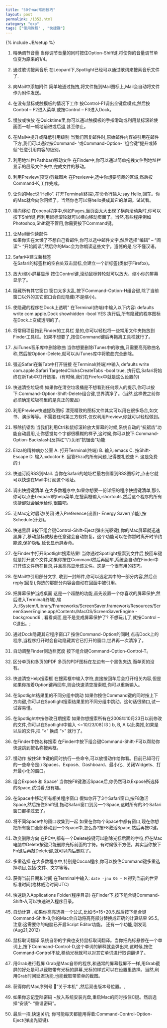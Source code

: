 ```yaml
---
title: "50个mac常用技巧"
layout: post
permalink: /1352.html
category: "exp"
tags: ["使用教程" , "快捷键"]
---
```

{% include JB/setup %}


1. 精确调节音量
当你调节音量的同时按住Option-Shift键,将使你的音量调节单位变为原来的1/4。
 
2. 通过歌词搜索音乐
在Leopard下,Spotlight已经可以通过歌词来搜索音乐文件了.
 
3. 向Mail中添加附件
简单地通过拖拽,将文件拖到Mail图标上,Mail会自动将文件作为附件发送。
 
4. 在没有鼠标或触摸板的情况下工作
按Control-F1调出全键盘模式,然后按Control – F2进入菜单,或按Control – F3进入Dock。
 
5. 慢放或快放
在Quicktime里,你可以通过触摸板的手指滑动或利用鼠标滚轮使画面一帧一帧地前进或后退,甚至停止。
 
6. 在Mail中提升或降低引用级别
当我们回复邮件时,原始邮件内容被引用在邮件下方,我们可以通过按Command- &#39;或Command-Option- &#39;组合键“提升或降低”任意引用内容的级别。   
 
7. 利用地址栏(Pathbar)移动文件
在Finder中,你可以通过简单拖拽文件到地址栏显示的层级文件夹中,完成文件的移动。
 
8. 利用Preview(预览)剪裁图片
在Preview中,选中你想要剪裁的区域,然后按Command-K,工作完成。
 
9. 让你的Mac说“Hello”.
打开Terminal(终端),在命令行输入:say Hello,回车。你的Mac就会向你问候了。当然你也可以将hello换成其它的单词。试试看。
 
10. 横向移动
在cocoa程序中,例如Pages,当页面太大出现了横向滚动条时,你可以按下Shift键,再利用鼠标滚轮就可以横向移动页面了。当然,有些程序例如Photoshop,Shift键不管用,你需要按下Command键。
 
11. 让Mail替你读邮件   
如果你实在太懒了不想自己看邮件,你可以选中邮件文字,然后选择“编辑” – “阅读”- “开始阅读”,然后你的Mac会为你朗读这些文字。遗憾的是,它不懂汉语。
 
12. Safari中建立新标签  
在Safari的标签栏的空白处双击鼠标,会建立一个新标签(类似于Firefox)。
 
13. 放大/缩小屏幕显示
按住Control键,滚动鼠标转轮就可以放大、缩小你的屏幕显示了。
 
14. 隐藏所有其它窗口
窗口太多太乱,按下Command-Option-H组合键,除了当前窗口以外的其它窗口会自动隐藏(不是缩小)。
 
15. 使隐藏的程序在Dock上透明&quot;
在Terminal(终端)中输入以下内容:
defaults write com.apple.Dock showhidden -bool YES
执行后,所有隐藏的程序图标在Dock上变成透明的了。
 
16. 将常用项目拖到Finder的工具栏
是的,你可以轻松将一些常用文件夹拖放到Finder工具栏。如果不想要了,按住Command键后再拖离工具栏就行了。
 
17. 从iTunes音乐库中删除歌曲
当你想要删除iTunes中的歌曲,只需要高亮歌曲名称,然后按Option-Delete,就可以从iTunes库中将歌曲完全删除。
 
18. 强迫Safari在新Tab中打开链接
在Terminal(终端)中输入
defaults write com.apple.Safari TargetedClicksCreateTabs -bool true,
执行后,Safari将始终在新Tab中打开链接。(有时候,我们在Firefox中就是这么设置的)
 
19. 快速清空垃圾桶
如果你在清空垃圾桶是不想看到任何烦人的提示,你可以按下:Command-Option-Shift-Delete组合键,世界清净了。(当然,这样做之前你必须确定垃圾桶里的是真正的废品)
 
20. 利用Preview快速提取图标
漂亮精致的图标文件其实可以用在很多场合,如文书、演示等等。不需要任何第三方软件,仅仅利用Preview,你就可以轻松做到。
 
21. 移除抗锯齿
当我们利用Ctrl和鼠标滚轮放大屏幕的时候,系统自动的“抗锯齿”功能自动启用,让你感觉每个字都很模糊的样子,这时候,你可以按下:Command-Option-Backslash(反斜杠”\”)关闭“抗锯齿”功能
 
22. Eliza的精神病办公室
A. 打开Terminal(终端)
B. 输入:emacs
C. 按Shift-Escape
D. 输入:xdoctor
E. 回答Eliza的所有问题,记得要礼貌些
F. 这是免费的:)
 
23. 快速订阅RSS到Mail.
当你在Safari的地址栏最右侧看到RSS图标时,点击它就可以快速在Mail中订阅这个地址。
 
24. 调出快捷键清单
在大多数程序中,如果你想要一份详细的程序快捷键清单,那么你可以点击Leopard的help菜单,在搜索框输入:shortcuts,然后这个程序的所有快捷键就会展示给你,很酷吧。
 
25. 让Mac定时启动/关闭
进入Preference(设置)- Energy Saver(节能),按Schedule(计划)。
 
26. 快速黑屏
9按下组合键Control-Shift-Eject(弹出光驱键),你的Mac屏幕就迅速黑屏了,移动鼠标或敲击任意键会自动恢复。这个功能可以在你暂时离开时节约能源,保护隐私,延长显示屏寿命。
 
27. 在Finder中打开Spotlight搜索结果!
当你通过Spotlight搜索到文件后,按回车键就是打开这个文件,如果你按住Command然后再回车,系统会自动在Finder中打开该文件所在目录,并且高亮显示该文件。这是一个很有用的技巧。
 
28. 在Mail中引用部分文字,
收到一封邮件,你可以选定其中的一部分内容,然后点reply(回复),你选的那部分内容会自动在回函中被引用。
 
29. 把屏幕保护当成桌面
这是一个超酷的功能,首先设置一个你喜欢的屏幕保护,然后进入Terminal(终端),输入:/System/Library/Frameworks/ScreenSaver.framework/Resources/ScreenSaverEngine.app/Contents/MacOS/ScreenSaverEngine -background6
, 看看桌面,是不是变成屏幕保护了?
不想玩儿了,就按Control – C退出。;
 
30. 通过Dock隐藏其它程序窗口7
按住Command-Option的同时,点击Dock上的程序,当程序打开时会自动隐藏其它已打开的窗口,世界再一次清净了。
 
31. 自动调整Finder侧边栏宽度
按下组合键Command-Option-Control-T。
 
32. 区分单页和多页的PDF
多页的PDF图标在左边有一个黑色夹边,而单页的没有。
 
33. 快速清空Help搜索框
在搜索框中输入字符,直接按回车后会打开相关内容,但是如果你按着Option键再回车,则会快速清空搜索框,你可以重新输入。
 
34. 在Spotlight结果里的不同分组中跳动
如果你按住Command键的同时按上下方向键,你可以在Spotlight搜索结果里的不同分组中跳动。这句话很拗口,试一试容易懂。 
 
35. 在Spotlight中按修改日期搜索
如果你想搜索所有在2008年10月23日以前修改的文件,你可以在Spotlight中输入
&lt;=10/23/08( l3 ) b, B, A
以此类推,如果是以后的文件,把 “&lt;” 换成 “&gt;” 就行了。
 
36. 在Finder中按名称搜索
在Finder中按下组合键Command-Shift-F可以帮助你快速跳到按名称搜索框。
 
37. 慢动作
按住Shift键的同时执行一些命令,可以放慢动作给你看。目前已知可行的一些命令是:)
Spaces、Exposé、Dashboard、最小化、关闭Widgets、打开最小化的窗口。
 
38. 组合Exposé 和 Space&#39;
当你按F8键激活Space后,你仍然可以Exposé所选择的Space,试试看,很有趣。  
 
39. 在Space中移动所有相关程序窗口
假如你开了3个Safari窗口,按F8激活Space,然后按住Shift键,拖动Safari窗口到另一个Space,这时所有的3个Safari窗口都移过去了。
 
40.   将不同Space中的窗口收集到一起
如果在你每个Space中都有窗口,现在你想把所有窗口全部移动到一个Space中,怎么办?按F8激活Space,然后再按C键。
 
41. 改变删除方向
在PC中,都有一个Delete按键可以删除光标后面的字符,但在Mac电脑中Delete按键只能删除光标前面的字符。有时候很不方便。其实当你按下Fn键后再敲Delete键,就可以向后删除了。
 
42. 多重选择
在大多数程序中,特别是Cocoa程序,你可以按住Command键多重选择项目,包括:文件、文字等等。
 
43. 获得当前日期和时间
在Terminal中输入: `date -jnu O6 – M` 得到当前的世界标准时间(格林威治时间UTC)
 
44. 快速跳入Applications Folder(程序目录)
在Finder下,按下组合键Command-Shift-A,可以快速进入程序目录。
 
45. 自动计算 .
如果你高亮选择一个公式,比如:5*15+20.5,然后按下组合键Command-Shift-8,你的Mac会自动将高亮部分替换成正确的计算结果 95.5。注意:这需要你的电脑已开启Script Editor功能。
还有一个功能,刚发现(Aug21,2012)
 
46. 鼠标取词翻译
系统自带的字典也支持鼠标取词翻译。当你把光标悬停在一个单词上,按下Command-Control-D,这个单词的解释就会弹出来,这时候,按住Command-Control不放,移动光标就可以对其它单词进行取词翻译了。
 
47. 用Grab进行截屏
Grab是Mac自带的程序,和通常的屏幕截屏不一样,用Grab截屏的好处是可以截取带有光标的屏幕,光标的样式可以在设置里选择。当然,利用Grab时间延迟功能,也能截取带菜单的截图。
 
48. 获得你的Mac序列号
“关于本机” ,然后双击版本号位置。,
 
49. 如果你忘记登陆密码
~放入系统安装光盘,重启Mac的同时按住C键。然后选择“安装”- “重设密码”。
 
50. 最后一招,快速关机;
你可能每天都能用得着:Command-Control-Option-Eject(弹出光驱键).

